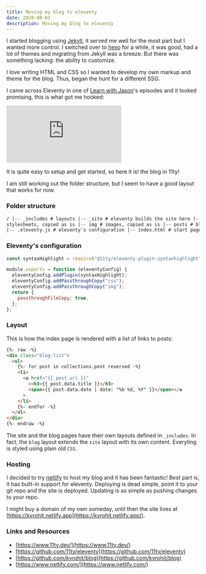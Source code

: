 ```yaml
---
title: Moving my blog to eleventy
date: 2020-08-01
description: Moving my blog to eleventy
---
```


I started blogging using [Jekyll](https://jekyllrb.com/), it served me well for the most part but I wanted more control. I switched over to [hexo](https://hexo.io/) for a while, it was good, had a lot of themes and migrating from Jekyll was a breeze. But there was something lacking: the ability to customize.

I love writing HTML and CSS so I wanted to develop my own markup and theme for the blog. Thus, began the hunt for a different SSG.

I came across Eleventy in one of [Learn with Jason](https://www.learnwithjason.dev)'s episodes and it looked promising, this is what got me hooked:

<div class='embed-container'><iframe class="w-full h-96" src='https://www.youtube.com/embed/j8mJrhhdHWc' frameborder='0' allowfullscreen></iframe></div>

It is quite easy to setup and get started, so here it is! the blog in 11ty!

I am still working out the folder structure, but I seem to have a good layout that works for now.

### Folder structure

```html
/ |-- _includes # layouts |-- _site # eleventy builds the site here |-- css #
stylesheets, copied as is |-- img # images, copied as is |-- posts # blog posts
|-- .eleventy.js # eleventy's configuration |-- index.html # start page
```

### Eleventy's configuration

```js
const syntaxHighlight = require("@11ty/eleventy-plugin-syntaxhighlight");

module.exports = function (eleventyConfig) {
  eleventyConfig.addPlugin(syntaxHighlight);
  eleventyConfig.addPassthroughCopy("css");
  eleventyConfig.addPassthroughCopy("img");
  return {
    passthroughFileCopy: true,
  };
};
```

### Layout

This is how the index page is rendered with a list of links to posts:

```html
{%- raw -%}
<div class="blog-list">
  <ul>
    {%- for post in collections.post reversed -%}
    <li>
      <a href="{{ post.url }}"
        ><h3>{{ post.data.title }}</h3>
        <span>{{ post.data.date | date: "%b %d, %Y" }}</span></a
      >
    </li>
    {%- endfor -%}
  </ul>
</div>
{%- endraw -%}
```

The site and the blog pages have their own layouts defined in `_includes`. In fact, the `blog` layout extends the `site` layout with its own content. Everyting is styled using plain old `CSS`.

### Hosting

I decided to try [netlify](https://www.netlify.com/) to host my blog and it has been fantastic! Best part is, it has built-in support for eleventy. Deploying is dead simple, point it to your git repo and the site is deployed. Updating is as simple as pushing changes to your repo.

I might buy a domain of my own someday, until then the site lives at [https://kvrohit.netlify.app](https://kvrohit.netlify.app/).

### Links and Resources

- [https://www.11ty.dev/](https://www.11ty.dev/)
- [https://github.com/11ty/eleventy](https://github.com/11ty/eleventy)
- [https://github.com/kvrohit/blog](https://github.com/kvrohit/blog)
- [https://www.netlify.com/](https://www.netlify.com/)
